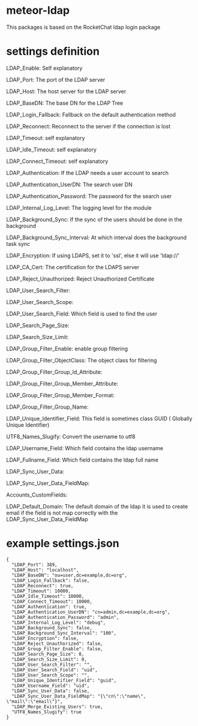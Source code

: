 # meteor-ldap

This packages is based on the RocketChat ldap login package

# settings definition

LDAP_Enable: Self explanatory

LDAP_Port: The port of the LDAP server

LDAP_Host: The host server for the LDAP server

LDAP_BaseDN: The base DN for the LDAP Tree

LDAP_Login_Fallback: Fallback on the default authentication method

LDAP_Reconnect: Reconnect to the server if the connection is lost

LDAP_Timeout: self explanatory

LDAP_Idle_Timeout: self explanatory

LDAP_Connect_Timeout: self explanatory

LDAP_Authentication: If the LDAP needs a user account to search

LDAP_Authentication_UserDN: The search user DN

LDAP_Authentication_Password: The password for the search user

LDAP_Internal_Log_Level: The logging level for the module

LDAP_Background_Sync: If the sync of the users should be done in the
background

LDAP_Background_Sync_Interval: At which interval does the background task sync

LDAP_Encryption: If using LDAPS, set it to 'ssl', else it will use 'ldap://'

LDAP_CA_Cert: The certification for the LDAPS server

LDAP_Reject_Unauthorized: Reject Unauthorized Certificate

LDAP_User_Search_Filter:

LDAP_User_Search_Scope:

LDAP_User_Search_Field: Which field is used to find the user

LDAP_Search_Page_Size:

LDAP_Search_Size_Limit:

LDAP_Group_Filter_Enable: enable group filtering

LDAP_Group_Filter_ObjectClass: The object class for filtering

LDAP_Group_Filter_Group_Id_Attribute:

LDAP_Group_Filter_Group_Member_Attribute:

LDAP_Group_Filter_Group_Member_Format:

LDAP_Group_Filter_Group_Name:

LDAP_Unique_Identifier_Field: This field is sometimes class GUID ( Globally Unique Identifier)

UTF8_Names_Slugify: Convert the username to utf8

LDAP_Username_Field: Which field contains the ldap username

LDAP_Fullname_Field: Which field contains the ldap full name

LDAP_Sync_User_Data:

LDAP_Sync_User_Data_FieldMap:

Accounts_CustomFields:

LDAP_Default_Domain: The default domain of the ldap it is used to create email if the field is not map correctly with the LDAP_Sync_User_Data_FieldMap




# example settings.json
```
{
  "LDAP_Port": 389,
  "LDAP_Host": "localhost",
  "LDAP_BaseDN": "ou=user,dc=example,dc=org",
  "LDAP_Login_Fallback": false,
  "LDAP_Reconnect": true,
  "LDAP_Timeout": 10000,
  "LDAP_Idle_Timeout": 10000,
  "LDAP_Connect_Timeout": 10000,
  "LDAP_Authentication": true,
  "LDAP_Authentication_UserDN": "cn=admin,dc=example,dc=org",
  "LDAP_Authentication_Password": "admin",
  "LDAP_Internal_Log_Level": "debug",
  "LDAP_Background_Sync": false,
  "LDAP_Background_Sync_Interval": "100",
  "LDAP_Encryption": false,
  "LDAP_Reject_Unauthorized": false,
  "LDAP_Group_Filter_Enable": false,
  "LDAP_Search_Page_Size": 0,
  "LDAP_Search_Size_Limit": 0,
  "LDAP_User_Search_Filter": "",
  "LDAP_User_Search_Field": "uid",
  "LDAP_User_Search_Scope": "",
  "LDAP_Unique_Identifier_Field": "guid",
  "LDAP_Username_Field": "uid",
  "LDAP_Sync_User_Data": false,
  "LDAP_Sync_User_Data_FieldMap": "{\"cn\":\"name\", \"mail\":\"email\"}",
  "LDAP_Merge_Existing_Users": true,
  "UTF8_Names_Slugify": true
}
```
